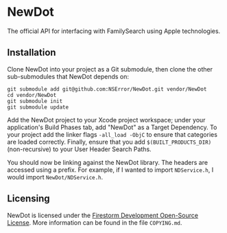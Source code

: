 # NewDot

The official API for interfacing with FamilySearch using Apple technologies.

## Installation

Clone NewDot into your project as a Git submodule, then clone the other sub-submodules that NewDot depends on:

	git submodule add git@github.com:NSError/NewDot.git vendor/NewDot
	cd vendor/NewDot
	git submodule init
	git submodule update
	
Add the NewDot project to your Xcode project workspace; under your application's Build Phases tab, add "NewDot" as a Target Dependency. To your project add the linker flags `-all_load -ObjC` to ensure that categories are loaded correctly. Finally, ensure that you add `$(BUILT_PRODUCTS_DIR)` (non-recursive) to your User Header Search Paths.

You should now be linking against the NewDot library. The headers are accessed using a prefix. For example, if I wanted to import `NDService.h`, I would import `NewDot/NDService.h`.

## Licensing

NewDot is licensed under the [Firestorm Development Open-Source License](http://fsdev.net/fdosl/). More information can be found in the file `COPYING.md`.